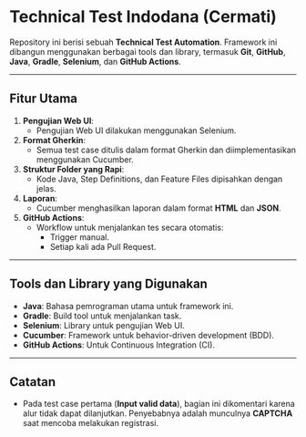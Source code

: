 # Technical Test Indodana (Cermati)

Repository ini berisi sebuah **Technical Test Automation**. Framework ini dibangun menggunakan berbagai tools dan library, termasuk **Git**, **GitHub**, **Java**, **Gradle**, **Selenium**, dan **GitHub Actions**.

---

## **Fitur Utama**
1. **Pengujian Web UI**:
    - Pengujian Web UI dilakukan menggunakan Selenium.
2. **Format Gherkin**:
    - Semua test case ditulis dalam format Gherkin dan diimplementasikan menggunakan Cucumber.
3. **Struktur Folder yang Rapi**:
    - Kode Java, Step Definitions, dan Feature Files dipisahkan dengan jelas.
4. **Laporan**:
    - Cucumber menghasilkan laporan dalam format **HTML** dan **JSON**.
5. **GitHub Actions**:
    - Workflow untuk menjalankan tes secara otomatis:
        - Trigger manual.
        - Setiap kali ada Pull Request.

---

## **Tools dan Library yang Digunakan**
- **Java**: Bahasa pemrograman utama untuk framework ini.
- **Gradle**: Build tool untuk menjalankan task.
- **Selenium**: Library untuk pengujian Web UI.
- **Cucumber**: Framework untuk behavior-driven development (BDD).
- **GitHub Actions**: Untuk Continuous Integration (CI).

---

## **Catatan**
- Pada test case pertama (**Input valid data**), bagian ini dikomentari karena alur tidak dapat dilanjutkan. Penyebabnya adalah munculnya **CAPTCHA** saat mencoba melakukan registrasi.
